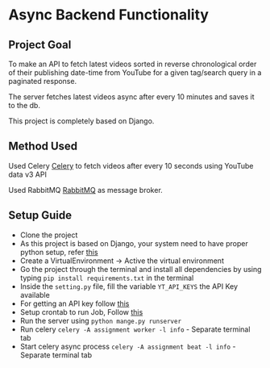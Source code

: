 # Async Backend Functionality

## Project Goal

To make an API to fetch latest videos sorted in reverse chronological order of their publishing date-time from YouTube for a given tag/search query in a paginated response.

The server fetches latest videos async after every 10 minutes and saves it to the db.

This project is completely based on Django.

## Method Used

Used Celery [Celery](https://docs.celeryproject.org/en/stable/django/first-steps-with-django.html#using-celery-with-django) to fetch videos after every 10 seconds using YouTube data v3 API

Used RabbitMQ [RabbitMQ](http://www.rabbitmq.com/) as message broker.

## Setup Guide

- Clone the project
- As this project is based on Django, your system need to have proper python setup, refer [this](https://www.python.org/downloads/)
- Create a VirtualEnvironment -> Active the virtual environment
- Go the project through the terminal and install all dependencies by using typing `pip install requirements.txt` in the terminal
- Inside the `setting.py` file, fill the variable `YT_API_KEYS` the API Key available
- For getting an API key follow [this](https://developers.google.com/youtube/v3/getting-started)
- Setup crontab to run Job, Follow [this](https://django-cron.readthedocs.io/en/latest/installation.html)
- Run the server using `python mange.py runserver`
- Run celery `celery -A assignment worker -l info` - Separate terminal tab
- Start celery async process `celery -A assignment beat -l info` - Separate terminal tab

